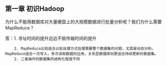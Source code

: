 ## 第一章 初识Hadoop

为什么不能用数据库对大量硬盘上的大规模数据进行批量分析呢？我们为什么需要MapReduce？

答：1. 寻址时间的提升远远不抵传输时间的提升

 		2. MapReduce比较适合以批处理方式处理需要整个数据集的问题，尤其是动态分析。MapReduce适合一次写入，多次读取数据的应用，关系型数据库则更适合持续更新的数据集。
 		2. 二者操作的数据集的结构化程度不同